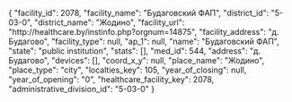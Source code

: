 {
    "facility_id": 2078,
    "facility_name": "Будаговский ФАП",
    "district_id": "5-03-0",
    "district_name": "Жодино",
    "facility_url": "http:\/\/healthcare.by\/instinfo.php?orgnum=14875",
    "facility_address": "д. Будагово",
    "facility_type": null,
    "ap_1": null,
    "name": "Будаговский ФАП",
    "state": "public institution",
    "stats": [],
    "med_id": 544,
    "address": "д. Будагово",
    "devices": [],
    "coord_x_y": null,
    "place_name": "Жодино",
    "place_type": "city",
    "localties_key": 105,
    "year_of_closing": null,
    "year_of_opening": "0",
    "healthcare_facility_key": 2078,
    "administrative_division_id": "5-03-0"
}